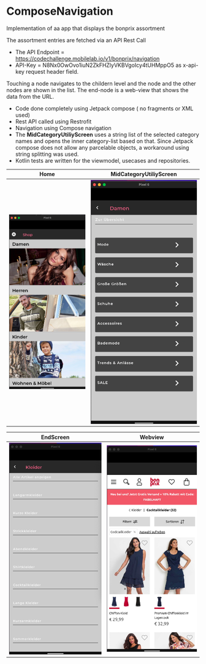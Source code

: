 # ComposeNavigation
Implementation of aa app that displays the bonprix assortment

The assortment entries are fetched via an API Rest Call
 - The API Endpoint = https://codechallenge.mobilelab.io/v1/bonprix/navigation 
- API-Key  = N8Nx0OwOvo1iuN2ZkFHZlyVKBVgoIcy4tUHMppO5 as x-api-key request header field.

Touching a node navigates to the childern level and the node and the other nodes are shown in the list.
The end-node is a web-view that shows the data from the URL.

- Code done completely using Jetpack compose ( no fragments or XML used)
- Rest API called using Restrofit
- Navigation using Compose navigation
- The **MidCategoryUtiliyScreen** uses a string list of the selected category names and opens the inner category-list based on that. Since Jetpack compose does not allow any parcelable objects, a workaround using string splitting was used.
- Kotlin tests are written for the viewmodel, usecases and repositories.

|Home|MidCategoryUtiliyScreen|
|---|---|
|![Screen](screen1.png)|![Screen](screen2.png)|

|EndScreen|Webview|
|---|---|
|![Screen](endscreen.png)|![Screen](webview.png)|
